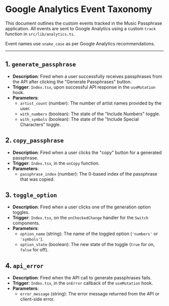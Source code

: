 # Google Analytics Event Taxonomy

This document outlines the custom events tracked in the Music Passphrase application. All events are sent to Google Analytics using a custom `track` function in `src/lib/analytics.ts`.

Event names use `snake_case` as per Google Analytics recommendations.

---

## 1. `generate_passphrase`

- **Description**: Fired when a user successfully receives passphrases from the API after clicking the "Generate Passphrases" button.
- **Trigger**: `Index.tsx`, upon successful API response in the `useMutation` hook.
- **Parameters**:
  - `artist_count` (number): The number of artist names provided by the user.
  - `with_numbers` (boolean): The state of the "Include Numbers" toggle.
  - `with_symbols` (boolean): The state of the "Include Special Characters" toggle.

## 2. `copy_passphrase`

- **Description**: Fired when a user clicks the "copy" button for a generated passphrase.
- **Trigger**: `Index.tsx`, in the `onCopy` function.
- **Parameters**:
  - `passphrase_index` (number): The 0-based index of the passphrase that was copied.

## 3. `toggle_option`

- **Description**: Fired when a user clicks one of the generation option toggles.
- **Trigger**: `Index.tsx`, on the `onCheckedChange` handler for the `Switch` components.
- **Parameters**:
  - `option_name` (string): The name of the toggled option (`'numbers'` or `'symbols'`).
  - `option_state` (boolean): The new state of the toggle (`true` for on, `false` for off).

## 4. `api_error`

- **Description**: Fired when the API call to generate passphrases fails.
- **Trigger**: `Index.tsx`, in the `onError` callback of the `useMutation` hook.
- **Parameters**:
  - `error_message` (string): The error message returned from the API or client-side error.
